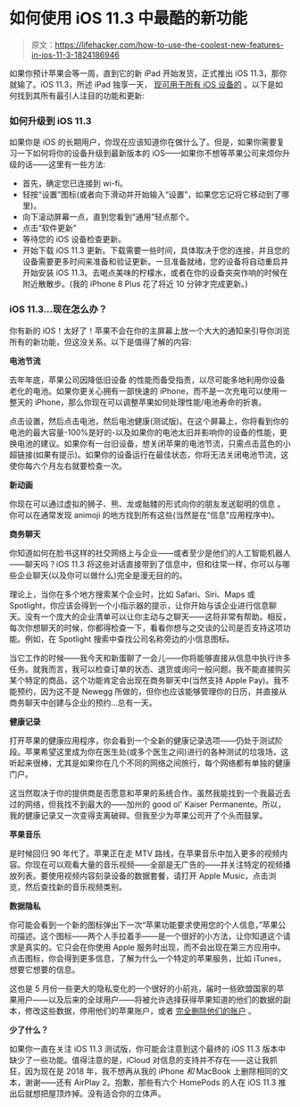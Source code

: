 # 如何使用 iOS 11.3 中最酷的新功能

> 原文：<https://lifehacker.com/how-to-use-the-coolest-new-features-in-ios-11-3-1824186946>

如果你预计苹果会等一周，直到它的新 iPad 开始发货，正式推出 iOS 11.3，那你就输了。iOS 11.3，所述 iPad 独享一天， [现可用于所有 iOS 设备的](https://www.apple.com/newsroom/2018/03/ios-11-3-is-available-today/) 。以下是如何找到其所有最引人注目的功能和更新:



### 如何升级到 iOS 11.3

如果你是 iOS 的长期用户，你现在应该知道你在做什么了。但是，如果你需要复习一下如何将你的设备升级到最新版本的 iOS——如果你不想等苹果公司来烦你升级的话——这里有一些方法:

*   首先，确定您已连接到 wi-fi。
*   轻按“设置”图标(或者向下滑动并开始输入“设置”，如果您忘记将它移动到了哪里)。
*   向下滚动屏幕一点，直到您看到“通用”轻点那个。
*   点击“软件更新”
*   等待您的 iOS 设备检查更新。
*   开始下载 iOS 11.3 更新。下载需要一些时间，具体取决于您的连接，并且您的设备需要更多时间来准备和验证更新。一旦准备就绪，您的设备将自动重启并开始安装 iOS 11.3。去喝点美味的柠檬水，或者在你的设备突突作响的时候在附近散散步。(我的 iPhone 8 Plus 花了将近 10 分钟才完成更新。)

### iOS 11.3...现在怎么办？

你有新的 iOS！太好了！苹果不会在你的主屏幕上放一个大大的通知来引导你浏览所有的新功能，但这没关系。以下是值得了解的内容:

**电池节流**

去年年底，苹果公司因降低旧设备 的性能而备受指责，以尽可能多地利用你设备老化的电池。如果你更关心拥有一部快速的 iPhone，而不是一次充电可以使用一整天的 iPhone，那么你现在可以调整苹果如何处理性能/电池寿命的折衷。

点击设置，然后点击电池，然后电池健康(测试版)。在这个屏幕上，你将看到你的电池的最大容量-100%是好的-以及如果你的电池太旧并影响你的设备的性能，更换电池的建议。如果你有一台旧设备，想关闭苹果的电池节流，只需点击蓝色的小超链接(如果有提示)。如果你的设备运行在最佳状态，你将无法关闭电池节流，这使你每六个月左右就要检查一次。

**新动画**

你现在可以通过虚拟的狮子、熊、龙或骷髅的形式向你的朋友发送聪明的信息 。你可以在通常发现 animoji 的地方找到所有这些(当然是在“信息”应用程序中)。

**商务聊天**

你知道如何在脸书这样的社交网络上与企业——或者至少是他们的人工智能机器人——聊天吗？iOS 11.3 将这些对话直接带到了信息中，但和往常一样，你可以与哪些企业聊天(以及你可以做什么)完全是漫无目的的。

理论上，当你在多个地方搜索某个企业时，比如 Safari、Siri、Maps 或 Spotlight，你应该会得到一个小指示器的提示，让你开始与该企业进行信息聊天。没有一个庞大的企业清单可以让你主动与之聊天——这将非常有帮助。相反，每次你想聊天的时候，你都得检查一下，看看你想与之交谈的公司是否支持这项功能。例如，在 Spotlight 搜索中查找公司名称旁边的小信息图标。

当它工作的时候——我今天和新蛋聊了一会儿——你将能够直接从信息中执行许多任务。就我而言，我可以检查订单的状态、退货或询问一般问题。我不能直接购买某个特定的商品，这个功能肯定会出现在商务聊天中(当然支持 Apple Pay)。我不能预约，因为这不是 Newegg 所做的，但你也应该能够管理你的日历，并直接从商务聊天中创建与企业的预约...总有一天。

**健康记录**

打开苹果的健康应用程序，你会看到一个全新的健康记录选项——仍处于测试阶段。苹果希望这里成为你在医生处(或多个医生之间)进行的各种测试的垃圾场，这听起来很棒，尤其是如果你在几个不同的网络之间旅行，每个网络都有单独的健康门户。

这当然取决于你的提供商是否愿意和苹果的系统合作。虽然我能找到一个我最近去过的网络，但我找不到最大的——加州的 good ol' Kaiser Permanente。所以，我的健康记录又一次变得支离破碎。但我至少为苹果公司开了个头而鼓掌。

**苹果音乐**

是时候回归 90 年代了。苹果正在走 MTV 路线，在苹果音乐中加入更多的视频内容。你现在可以观看大量的音乐视频——全部是无广告的——并关注特定的视频播放列表。要使用视频内容刻录设备的数据套餐，请打开 Apple Music，点击浏览，然后查找新的音乐视频类别。

**数据隐私**

你可能会看到一个新的图标弹出下一次“苹果功能要求使用您的个人信息，”苹果公司描述。这个图标——两个人手拉着手——是一个很好的小方法，让你知道这个请求是真实的。它只会在你使用 Apple 服务时出现，而不会出现在第三方应用中。点击图标，你会得到更多信息，了解为什么一个特定的苹果服务，比如 iTunes，想要它想要的信息。

这也是 5 月份一些更大的隐私变化的一个很好的小前兆，届时一些欧盟国家的苹果用户——以及后来的全球用户——将被允许选择获得苹果知道的他们的数据的副本，修改这些数据，停用他们的苹果账户，或者 [完全删除他们的账户](https://lifehacker.com/how-to-ditch-apple-completely-1821082984) 。

**少了什么？**

如果你一直在关注 iOS 11.3 测试版，你可能会注意到这个最终的 iOS 11.3 版本中缺少了一些功能。值得注意的是，iCloud 对信息的支持并不存在——这让我抓狂，因为现在是 2018 年，我不想再从我的 iPhone *和* MacBook 上删除相同的文本，谢谢——还有 AirPlay 2。抱歉，那些有六个 HomePods 的人在 iOS 11.3 推出后就想把屋顶炸掉。没有适合你的立体声。